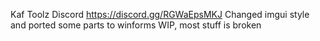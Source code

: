 Kaf Toolz Discord https://discord.gg/RGWaEpsMKJ
Changed imgui style and ported some parts to winforms
WIP, most stuff is broken
